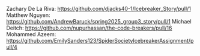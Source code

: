 Zachary De La Riva: https://github.com/djacks40-1/Icebreaker_Story/pull/1
Matthew Nguyen: https://github.com/AndrewBaruck/spring2025_group3_story/pull/1
Michael Deitch: https://github.com/nupurhassan/the-code-breakers/pull/16
Mohammed Azeem: https://github.com/EmilySanders123/SpiderSocietyIcebreakerAssignment/pull/4
